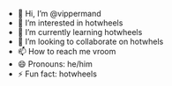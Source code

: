 - 👋 Hi, I’m @vippermand
- 👀 I’m interested in hotwheels
- 🌱 I’m currently learning hotwheels
- 💞️ I’m looking to collaborate on hotwhels
- 📫 How to reach me vroom
- 😄 Pronouns: he/him
- ⚡ Fun fact: hotwheels

<!---
vippermand/vippermand is a ✨ special ✨ repository because its `README.md` (this file) appears on your GitHub profile.
You can click the Preview link to take a look at your changes.
--->
